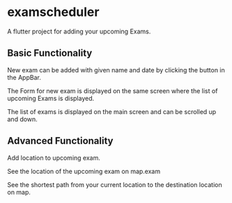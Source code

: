 # examscheduler

A flutter project for adding your upcoming Exams.

## Basic Functionality

New exam can be added with given name and date by clicking the button in the AppBar.

The Form for new exam is displayed on the same screen where the list of upcoming Exams is displayed.

The list of exams is displayed on the main screen and can be scrolled up and down.

## Advanced Functionality

Add location to upcoming exam.

See the location of the upcoming exam on map.exam

See the shortest path from your current location to the destination location on map.
